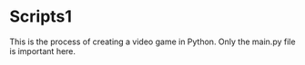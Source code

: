 # Scripts1
This is the process of creating a video game in Python. 
Only the main.py file is important here.
